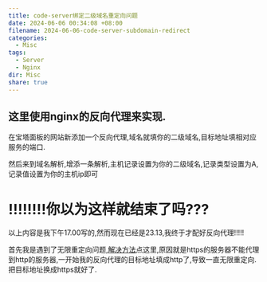 ```yaml
---
title: code-server绑定二级域名重定向问题
date: 2024-06-06 00:34:08 +08:00
filename: 2024-06-06-code-server-subdomain-redirect
categories:
  - Misc
tags:
  - Server
  - Nginx
dir: Misc
share: true
---
```

## 这里使用nginx的反向代理来实现.

在宝塔面板的网站新添加一个反向代理,域名就填你的二级域名,目标地址填相对应服务的端口.

然后来到域名解析,增添一条解析,主机记录设置为你的二级域名,记录类型设置为A,记录值设置为你的主机ip即可

# !!!!!!!!你以为这样就结束了吗???

以上内容是我下午17.00写的,然而现在已经是23.13,我终于才配好反向代理!!!!!

首先我是遇到了无限重定向问题,[解决方法](https://www.jb51.net/server/294776xqc.htm)点这里,原因就是https的服务器不能代理到http的服务器,一开始我的反向代理的目标地址填成http了,导致一直无限重定向.把目标地址换成https就好了.